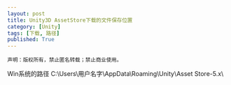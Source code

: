 ```yaml
---
layout: post
title: Unity3D AssetStore下载的文件保存位置
category: [Unity]
tags: [下载, 路径]
published: True
---
```



`声明：版权所有，禁止匿名转载；禁止商业使用。`


Win系统的路径 C:\Users\用户名字\AppData\Roaming\Unity\Asset Store-5.x\